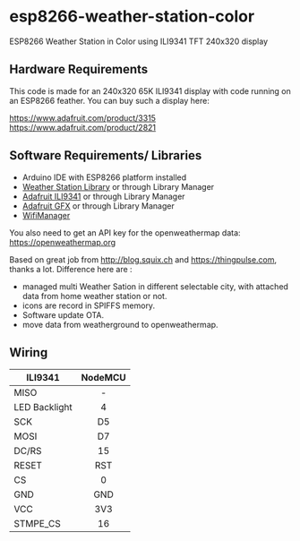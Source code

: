 # esp8266-weather-station-color

ESP8266 Weather Station in Color using ILI9341 TFT 240x320 display

## Hardware Requirements

This code is made for an 240x320 65K ILI9341 display with code running on an ESP8266 feather.
You can buy such a display here: 

 https://www.adafruit.com/product/3315
 https://www.adafruit.com/product/2821

## Software Requirements/ Libraries

* Arduino IDE with ESP8266 platform installed
* [Weather Station Library](https://github.com/squix78/esp8266-weather-station) or through Library Manager
* [Adafruit ILI9341](https://github.com/adafruit/Adafruit_ILI9341) or through Library Manager
* [Adafruit GFX](https://github.com/adafruit/Adafruit-GFX-Library) or through Library Manager
* [WifiManager](https://github.com/tzapu/WiFiManager)

You also need to get an API key for the openweathermap data: https://openweathermap.org

Based on great job from http://blog.squix.ch and https://thingpulse.com, thanks a lot.
 Difference here are :
* managed multi Weather Sation in different selectable city, with attached data from home weather station or not.
* icons are record in SPIFFS memory.
* Software update OTA.
* move data from weatherground to openweathermap.

## Wiring

| ILI9341       | NodeMCU      |
| ------------- |:-------------:| 
| MISO          | -             | 
| LED Backlight | 4	            | 
| SCK           | D5            | 
| MOSI          | D7            |
| DC/RS         | 15            |
| RESET         | RST           |
| CS            | 0             |
| GND           | GND           |
| VCC           | 3V3           |
| STMPE_CS      | 16            |


